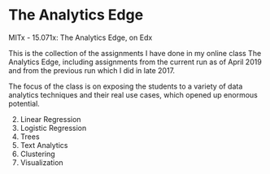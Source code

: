 # The Analytics Edge
MITx - 15.071x: The Analytics Edge, on Edx

This is the collection of the assignments I have done in my online class The Analytics Edge, including assignments from the current run as of April 2019 and from the previous run which I did in late 2017.

The focus of the class is on exposing the students to a variety of data analytics techniques and their real use cases, which opened up enormous potential.

2. Linear Regression
3. Logistic Regression
4. Trees
5. Text Analytics
6. Clustering
7. Visualization
